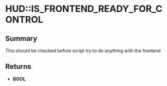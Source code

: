 # HUD::IS_FRONTEND_READY_FOR_CONTROL

## Summary
This should be checked before script try to do anything with the frontend

## Returns
* **BOOL**